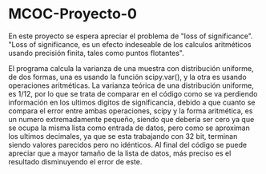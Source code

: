 # MCOC-Proyecto-0
En este proyecto se espera apreciar el problema de "loss of significance".
"Loss of significance, es un efecto indeseable de los calculos aritméticos usando precisión finita, tales como puntos flotantes".

El programa calcula la varianza de una muestra con distribución uniforme, de dos formas, una es usando la función scipy.var(), y la otra es usando operaciones aritméticas.
La varianza teórica de una distribución uniforme, es 1/12, por lo que se trata de comparar en el código como se va perdiendo información en los ultimos digitos de significancia, debido a que cuanto se compara el error entre ambas operaciones, scipy y la forma aritmética, es un numero extremadamente pequeño, siendo que debería ser cero ya que se ocupa la misma lista como entrada de datos, pero como se aproximan los ultimos decimales, ya que se esta trabajando con 32 bit, terminan siendo valores parecidos pero no idénticos. 
Al final del código se puede apreciar que a mayor tamaño de la lista de datos, más preciso es el resultado disminuyendo el error de este.
